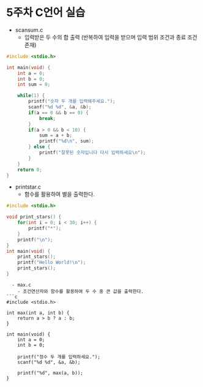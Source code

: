 
# 5주차 C언어 실습
  - scansum.c
    - 입력받은 두 수의 합 출력 (반복하여 입력을 받으며 입력 범위 조건과 종료 조건 존재)
```c
#include <stdio.h>

int main(void) {
    int a = 0;
    int b = 0;
    int sum = 0;

    while(1) {
        printf("숫자 두 개를 입력해주세요.");
        scanf("%d %d", &a, &b);
        if(a == 0 && b == 0) {
            break;
        }
        if(a > 0 && b < 10) {
            sum = a + b;
            printf("%d\n", sum);
        } else {
            printf("잘못된 숫자입니다 다시 입력하세요\n");
        }
    }
    return 0;
}
```
  - printstar.c
    - 함수를 활용하여 별을 출력한다.
```c
#include <stdio.h>

void print_stars() {
    for(int i = 0; i < 30; i++) {
        printf("*");
    }
    printf("\n");
}
int main(void) {
    print_stars();
    printf("Hello World!\n");
    print_stars();
}
```
```
  - max.c
    - 조건연산자와 함수를 활용하여 두 수 중 큰 값을 출력한다.
```c
#include <stdio.h>

int max(int a, int b) {
    return a > b ? a : b;
}

int main(void) {
    int a = 0;
    int b = 0;

    printf("정수 두 개를 입력하세요.");
    scanf("%d %d", &a, &b);
    
    printf("%d", max(a, b));
}
```
